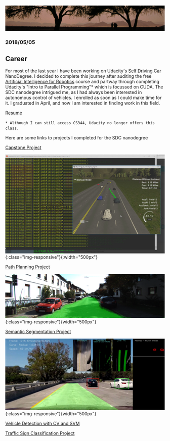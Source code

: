 [HeaderImg]: ./resources/images/sossusvlei_head.png "Trees by Sossusvlei Dune 45"

![Header Image][HeaderImg]

### 2018/05/05

## Career 

For most of the last year I have been working on Udacity's [Self Driving Car](https://www.udacity.com/course/self-driving-car-engineer-nanodegree--nd013) NanoDegree.  I decided to complete this journey after auditing the free [Artificial Intelligence for Robotics](https://www.udacity.com/course/artificial-intelligence-for-robotics--cs373) course and partway through completing Udacity's "Intro to Parallel Programming"* which is focussed on CUDA.  The SDC nanodegree intrigued me, as I had always been interested in autonomous control of vehicles.  I enrolled as soon as I could make time for it.  I graduated in April, and now I am interested in finding work in this field. 

[Resume](./resources/resumes/Anthony.Knight.CV.20180506.pdf)

`* Although I can still access CS344, Udacity no longer offers this class.` 

Here are some links to projects I completed for the SDC nanodegree



[Capstone Project](https://github.com/team-fusionx/CarND-Capstone)

![Path Planning Image](https://github.com/teeekay/CarND-T3-PathPlanning/blob/master/images/PathPlanningScreenshot.jpg?raw=true){:class="img-responsive"}{:width="500px"}  

[Path Planning Project](https://github.com/teeekay/CarND-T3-PathPlanning/blob/master/ModelDocumentation.md)


![Semantic Segmentation Project](https://github.com/teeekay/CarND-Semantic-Segmentation/blob/master/examples/uu_000011.png?raw=true){:class="img-responsive"}{width="500px"}

[Semantic Segmentation Project](https://github.com/teeekay/CarND-Semantic-Segmentation)


![Vehicle Detection Image](https://github.com/teeekay/CarND-Vehicle-Detection/blob/master/output_images/videograb00002.png?raw=true){:class="img-responsive"}{width="500px"}

[Vehicle Detection with CV and SVM](https://github.com/teeekay/CarND-Vehicle-Detection/blob/master/Assignment5.TonyKnight.md)


[Traffic Sign Classification Project](https://github.com/teeekay/CarND-Traffic-Sign-Classifier-Project/blob/master/Assignment2.TonyKnight.md)
